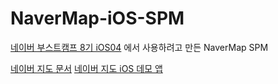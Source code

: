 # NaverMap-iOS-SPM

[네이버 부스트캠프 8기 iOS04](https://github.com/boostcampwm2023/iOS04-HeatPick) 에서 사용하려고 만든 NaverMap SPM 


[네이버 지도 문서](https://navermaps.github.io/ios-map-sdk/guide-ko/1.html)
[네이버 지도 iOS 데모 앱](https://github.com/navermaps/ios-map-sdk)
